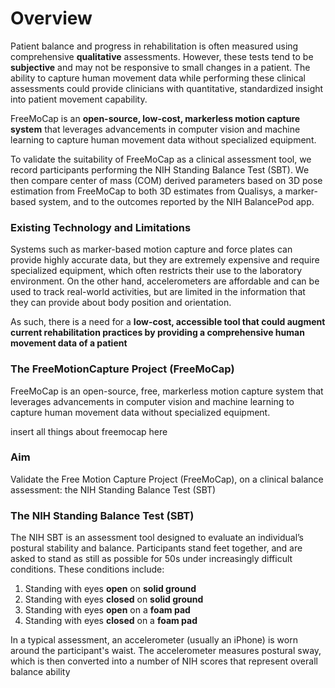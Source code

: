 #  Overview 
Patient balance and progress in rehabilitation is often measured using comprehensive  **qualitative** assessments. However, these tests 
tend to be **subjective** and may not be responsive to small changes in a patient. The ability to capture human movement data while 
performing these clinical assessments could provide clinicians with quantitative, standardized insight into patient movement 
capability. 

FreeMoCap is an **open-source, low-cost, markerless motion capture system** that leverages advancements in 
computer vision and machine learning to capture human movement data without specialized equipment.

To validate the suitability of FreeMoCap as a clinical assessment tool, we record participants performing the NIH Standing Balance Test (SBT). 
We then compare center of mass (COM) derived parameters based on 3D pose estimation from FreeMoCap to both 3D estimates from 
Qualisys, a marker-based system, and to the outcomes reported by the NIH BalancePod app. 

### Existing Technology and Limitations

Systems such as marker-based motion capture and force plates can provide highly accurate data, but they are extremely expensive and require specialized equipment, which often restricts their use to the laboratory environment. On the other hand, accelerometers are affordable and can be used to track real-world activities, but are limited in the information that they can provide about body position and orientation.

As such, there is a need for a **low-cost, accessible tool that could augment current rehabilitation practices by providing a comprehensive human movement data of a patient**


### The FreeMotionCapture Project (FreeMoCap)

FreeMoCap is an open-source, free, markerless motion capture system that leverages advancements in computer vision and machine learning to capture human movement data without specialized equipment.

insert all things about freemocap here

### Aim

Validate the Free Motion Capture Project (FreeMoCap), on a clinical balance assessment: the NIH Standing Balance Test (SBT)

### The NIH Standing Balance Test (SBT)

The NIH SBT is an assessment tool designed to evaluate an individual’s postural stability and balance. Participants stand feet together, and are asked to stand as still as possible for 50s under increasingly difficult conditions. These conditions include:

1) Standing with eyes **open** on **solid ground** <br>
2) Standing with eyes **closed** on **solid ground** <br>
3) Standing with eyes **open** on a **foam pad** <br>
4) Standing with eyes **closed** on a **foam pad** <br>

In a typical assessment, an accelerometer (usually an iPhone) is worn around the participant's waist. The accelerometer measures postural sway, which is then converted into a number of NIH scores that represent overall balance ability 

